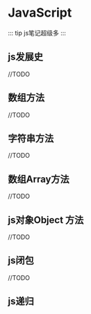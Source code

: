 # JavaScript

::: tip
 js笔记超级多
:::

## js发展史
//TODO

## 数组方法
//TODO

## 字符串方法
//TODO

## 数组Array方法
//TODO

## js对象Object 方法
//TODO

## js闭包
//TODO

## js递归


